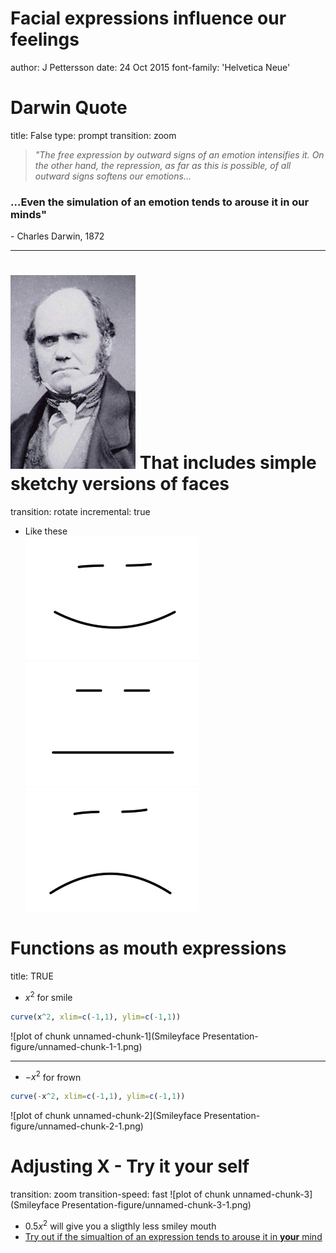 Facial expressions influence our feelings
========================================================
author: J Pettersson
date: 24 Oct 2015
font-family: 'Helvetica Neue'

Darwin Quote 
========================================================
title: False 
type: prompt
transition: zoom
>_"The free expression by outward signs of an emotion intensifies it. On the other hand, the repression, as far as this is possible, of all outward signs softens our emotions..._    
###  ...Even the simulation of an emotion tends to arouse it in our minds"
\- Charles Darwin, 1872   
***
![Picture of Grumpy faced Darwin](./Darwin.jpg)
That includes simple sketchy versions of faces
========================================================
transition: rotate
incremental: true

* Like these   
![Sketcy smiley face](./Smiley.png)
![Sketcy netutral face](./Neutraley.png)
![Sketcy frowney face](./Frowney.png)

Functions as mouth expressions
========================================================
title: TRUE
  
* $x^2$ for smile   

```r
curve(x^2, xlim=c(-1,1), ylim=c(-1,1))
```

![plot of chunk unnamed-chunk-1](Smileyface Presentation-figure/unnamed-chunk-1-1.png) 

***

* $-x^2$ for frown   

```r
curve(-x^2, xlim=c(-1,1), ylim=c(-1,1))
```

![plot of chunk unnamed-chunk-2](Smileyface Presentation-figure/unnamed-chunk-2-1.png) 

Adjusting X - Try it your self
========================================================
transition: zoom
transition-speed: fast
![plot of chunk unnamed-chunk-3](Smileyface Presentation-figure/unnamed-chunk-3-1.png) 

* $0.5x^2$ will give you a sligthly less smiley mouth
* [Try out if the simualtion of an expression tends to arouse it in **your** mind](https://jesperps.shinyapps.io/SmileyFace)
